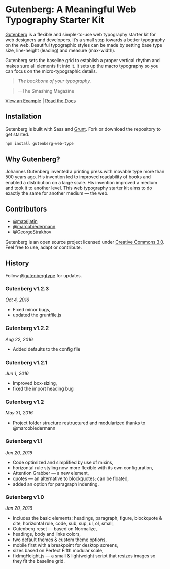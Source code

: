 # Gutenberg: A Meaningful Web Typography Starter Kit
[Gutenberg](http://matejlatin.github.io/Gutenberg/) is a flexible and simple-to-use web typography starter kit for web designers and developers. It’s a small step towards a better typography on the web. Beautiful typographic styles can be made by setting base type size, line-height (leading) and measure (max-width).

Gutenberg sets the baseline grid to establish a proper vertical rhythm and makes sure all elements fit into it. It sets up the macro typography so you can focus on the micro-typographic details.

> _The backbone of your typography._

> —The Smashing Magazine

[View an Example](http://matejlatin.github.io/Gutenberg/example2) | [Read the Docs](https://github.com/matejlatin/Gutenberg/wiki)

## Installation
Gutenberg is built with Sass and [Grunt](http://gruntjs.com/). Fork or download the repository to get started.

```npm install gutenberg-web-type```


## Why Gutenberg?
Johannes Gutenberg invented a printing press with movable type more than 500 years ago. His invention led to improved readability of books and enabled a distribution on a large scale. His invention improved a medium and took it to another level. This web typography starter kit aims to do exactly the same for another medium — the web.

## Contributors
* [@matejlatin](https://github.com/matejlatin)
* [@marcobiedermann](https://github.com/marcobiedermann)
* [@GeorgeStrakhov](https://github.com/GeorgeStrakhov)

Gutenberg is an open source project licensed under [Creative Commons 3.0](https://creativecommons.org/licenses/by-sa/3.0/). Feel free to use, adapt or contribute.


## History
Follow [@gutenbergtype](http://twitter.com/gutenbergtype) for updates.

### Gutenberg v1.2.3

*Oct 4, 2016*

- Fixed minor bugs,
- updated the gruntfile.js

### Gutenberg v1.2.2

*Aug 22, 2016*

- Added defaults to the config file

### Gutenberg v1.2.1

*Jun 1, 2016*

- Improved box-sizing,
- fixed the import heading bug

### Gutenberg v1.2

*May 31, 2016*

- Project folder structure restructured and modularized thanks to @marcobiedermann

### Gutenberg v1.1

*Jan 20, 2016*

- Code optimized and simplified by use of mixins,
- horizontal rule styling now more flexible with its own configuration,
- Attention Grabber — a new element,
- quotes — an alternative to blockquotes; can be floated,
- added an option for paragraph indenting.

### Gutenberg v1.0

*Jan 20, 2016*

- Includes the basic elements: headings, paragraph, figure, blockquote & cite, horizontal rule, code, sub, sup, ul, ol, small,
- Gutenberg reset — based on Normalize,
- headings, body and links colors,
- two default themes & custom theme options,
- mobile first with a breakpoint for desktop screens,
- sizes based on Perfect Fifth modular scale,
- fixImgHeight.js — a small & lightweight script that resizes images so they fit the baseline grid.
